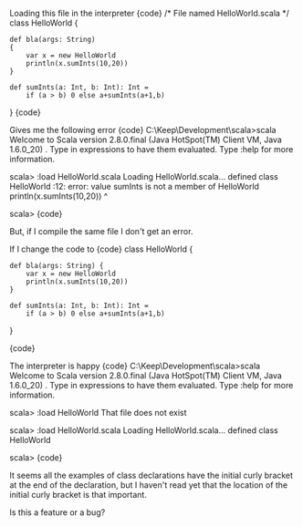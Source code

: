 Loading this file in the interpreter 
{code}
/* File named HelloWorld.scala */
class HelloWorld 
{

	def bla(args: String) 
	{
		var x = new HelloWorld
		println(x.sumInts(10,20))
	}
	
	def sumInts(a: Int, b: Int): Int = 
		if (a > b) 0 else a+sumInts(a+1,b)
		
}
{code}

Gives me the following error
{code}
C:\Keep\Development\scala>scala
Welcome to Scala version 2.8.0.final (Java HotSpot(TM) Client VM, Java 1.6.0_20)
.
Type in expressions to have them evaluated.
Type :help for more information.

scala> :load HelloWorld.scala
Loading HelloWorld.scala...
defined class HelloWorld
<console>:12: error: value sumInts is not a member of HelloWorld
                println(x.sumInts(10,20))
                          ^

scala>
{code}

But, if I compile the same file I don't get an error.

If I change the code to
{code}
class HelloWorld {

	def bla(args: String) {
		var x = new HelloWorld
		println(x.sumInts(10,20))
	}
	
	def sumInts(a: Int, b: Int): Int = 
		if (a > b) 0 else a+sumInts(a+1,b)
		
}


{code}

The interpreter is happy
{code}
C:\Keep\Development\scala>scala
Welcome to Scala version 2.8.0.final (Java HotSpot(TM) Client VM, Java 1.6.0_20)
.
Type in expressions to have them evaluated.
Type :help for more information.

scala> :load HelloWorld
That file does not exist

scala> :load HelloWorld.scala
Loading HelloWorld.scala...
defined class HelloWorld

scala>
{code}

It seems all the examples of class declarations have the initial curly bracket at the end of the declaration, but I haven't read yet that the location of the initial curly bracket is that important.

Is this a feature or a bug?
